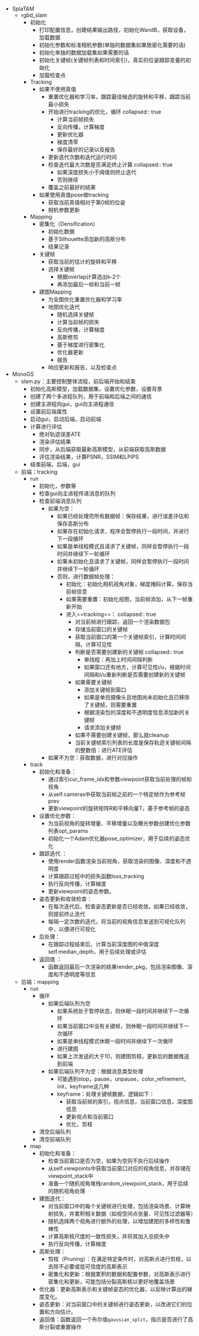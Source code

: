 - SplaTAM
	- rgbd_slam
		- 初始化
			- 打印配置信息，创建结果输出路径，初始化WandB，获取设备，加载数据
			- 初始化参数和标准相机参数(单独的数据集如果致密化需要的话)
			- 初始化单独的数据加载集如果需要的话
			- 初始化关键帧(关键帧列表和时间索引)，真实的位姿跟踪变量的初始化
			- 加载检查点
		- Tracking
			- 如果不使用真值
				- 重置优化器和学习率，跟踪最佳候选的旋转和平移，跟踪当前最小损失
				- 开始进行tracking的优化，循环
				  collapsed:: true
					- 计算当前帧损失
					- 反向传播，计算梯度
					- 更新优化器
					- 梯度清零
					- 保存最好的记录以及报告
				- 更新迭代次数和迭代运行时间
				- 检查迭代最大次数是否满足终止计算
				  collapsed:: true
					- 如果深度损失小于阈值则终止迭代
					- 否则继续
				- 覆盖之前最好的结果
			- 如果使用真值pose做tracking
				- 获取当前真值相对于第0帧的位姿
				- 相机参数更新
		- Mapping
			- 密集化（Densification）
				- 初始化数据
				- 基于Silhouette添加新的高斯分布
				- 结果记录
			- 关键帧
				- 获取当前的估计的旋转和平移
				- 选择关键帧
					- 根据overlap计算选出k-2个
					- 再添加最后一帧和当前一帧
			- 建图Mapping
				- 为全图优化重置优化器和学习率
				- 地图优化迭代
					- 随机选择关键帧
					- 计算当前帧的损失
					- 反向传播，计算梯度
					- 高斯修剪
					- 基于梯度进行密集化
					- 优化器更新
					- 报告
				- 响应更新和报告，以及检查点
- MonoGS
	- slam.py：主要控制整体流程，前后端开始和结束
		- 初始化高斯模型，加载数据集，设置优化参数，设置背景
		- 创建了两个多进程队列，用于前端和后端之间的通信
		- 创建主进程向gui，gui向主进程通信
		- 设置前后端属性
		- 启动gui，启动后端，启动前端
		- 计算进行评估
			- 绝对轨迹误差ATE
			- 渲染评估结果
			- 同步，从后端获取最新高斯模型，从前端获取高斯数据
			- 评估渲染结果，计算PSNR，SSIM和LPIPS
		- 结束前端，后端，gui
	- 前端：tracking
		- run
			- 初始化，参数等
			- 检查gui向主进程传递消息的队列
			- 检查前端消息队列
				- 如果为空：
					- 如果已经处理完所有数据帧：保存结果，进行误差评估和保存高斯分布
					- 如果存在初始化请求，程序会暂停执行一段时间，并进行下一段循环
					- 如果是单线程模式且请求了关键帧，同样会暂停执行一段时间并继续下一轮循环
					- 如果未初始化且请求了关键帧，同样会暂停执行一段时间并继续下一轮循环
					- 否则，进行数据帧处理：
						- 初始化：初始化相机视角对象，梯度掩码计算，保存当前帧信息
						- 如果需要重置：初始化视图，当前帧添加，从下一帧重新开始
						- 进入==tracking==：
						  collapsed:: true
							- 对当前帧进行跟踪，返回一个渲染数据包
							- 存储当前窗口的关键帧
							- 获取当前窗口的第一个关键帧索引，计算时间间隔，计算可见性
							- 判断是否需要创建新的关键帧
							  collapsed:: true
								- 单线程：再加上时间间隔判断
								- 如果窗口还有地方，计算可见性i/u，根据时间间隔和i/u重新判断是否需要创建新的关键帧
							- 如果需要关键帧
								- 添加关键帧到窗口
								- 如果是单目摄像头且地图尚未初始化且已移除了关键帧，则需要重置
								- 根据渲染包的深度和不透明度信息添加新的关键帧
								- 请求添加关键帧
							- 如果不需要创建关键帧，那么就cleanup
							- 当前关键帧索引列表的长度是保存轨迹关键帧间隔的整数倍：进行ATE评估
				- 如果不为空：获取数据，进行对应操作
		- track
			- 初始化和准备：
				- 通过索引cur_frame_idx和参数viewpoint获取当前处理的帧和视角
				- 从self.cameras中获取当前帧之前的一个特定帧作为参考帧prev
				- 更新viewpoint的旋转矩阵R和平移向量T，基于参考帧的姿态
			- 设置优化参数：
				- 为当前视角的旋转增量、平移增量以及曝光参数创建优化参数列表opt_params
				- 初始化一个Adam优化器pose_optimizer，用于后续的姿态优化
			- 跟踪迭代 ：
				- 使用render函数渲染当前视角，获取渲染的图像、深度和不透明度
				- 计算跟踪过程中的损失函数loss_tracking
				- 执行反向传播，计算梯度
				- 更新viewpoint的姿态参数。
			- 姿态更新和收敛检查：
				- 在每次迭代后，检查姿态更新是否已经收敛。如果已经收敛，则提前终止迭代
				- 每隔一定次数的迭代，将当前的视角信息发送到可视化队列中，以便进行可视化
			- 后处理：
				- 在跟踪过程结束后，计算当前深度图的中值深度self.median_depth，用于后续处理或评估
			- 返回值 ：
				- 函数返回最后一次渲染的结果render_pkg，包括渲染图像、深度和不透明度等信息
	- 后端：mapping
		- run
			- 循环
				- 如果后端队列为空
					- 如果系统处于暂停状态，则休眠一段时间并继续下一次循环
					- 如果当前窗口中没有关键帧，则休眠一段时间并继续下一次循环
					- 如果是单线程模式休眠一段时间并继续下一次循环
					- 进行建图
					- 如果上次发送的大于10，则建图剪枝，更新后的数据推送到前端
				- 如果后端队列不为空：根据消息类型处理
					- 可能遇到stop，pause，unpause，color_refinement，init，keyframe这几种
					- keyframe：处理关键帧数据，逻辑如下：
						- 获取当前帧的索引，视点信息，当前窗口信息，深度图信息
						- 更新视点和当前窗口
						- 优化，剪枝
			- 清空后端队列
			- 清空前端队列
		- map
			- 初始化和准备：
				- 检查当前窗口是否为空，如果为空则不执行后续操作
				- 从self.viewpoints中获取当前窗口对应的视角信息，并存储在viewpoint_stack中
				- 准备一个随机视角堆栈random_viewpoint_stack，用于后续的随机视角处理
			- 建图迭代：
				- 对当前窗口中的每个关键帧进行处理，包括渲染场景、计算映射损失，并累积相关数据（如视空间点张量、可见性过滤器等）
				- 随机选择两个视角进行额外的处理，以增加建图的多样性和鲁棒性
				- 计算高斯核尺度的一致性损失，并将其加入总损失中
				- 执行反向传播，计算梯度
			- 高斯处理：
				- 剪枝（Pruning）：在满足特定条件时，对高斯点进行剪枝，以去除不必要或低可信度的高斯表示
				- 密集化和更新：根据累积的数据和配置参数，对高斯表示进行密集化和更新，可能包括分裂高斯核以更好地覆盖场景
			- 优化器：更新高斯表示和关键帧姿态的优化器，以反映计算出的梯度变化。
			- 姿态更新：对当前窗口中的关键帧进行姿态更新，以改进它们的位置和方向估计。
			- 返回值：函数返回一个布尔值`gaussian_split`，指示是否进行了高斯分裂或重置操作